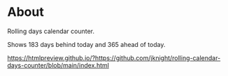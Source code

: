 # About

Rolling days calendar counter.

Shows 183 days behind today and 365 ahead of today.

https://htmlpreview.github.io/?https://github.com/jknight/rolling-calendar-days-counter/blob/main/index.html